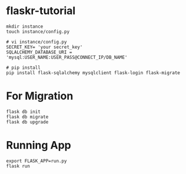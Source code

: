 # flaskr-tutorial

```
mkdir instance
touch instance/config.py
```

```
# vi instance/config.py
SECRET_KEY= 'your secret_key'
SQLALCHEMY_DATABASE_URI = 'mysql:USER_NAME:USER_PASS@CONNECT_IP/DB_NAME'
```

```
# pip install
pip install flask-sqlalchemy mysqlclient flask-login flask-migrate
```
# For Migration
```
flask db init
flask db migrate
flask db upgrade
```

# Running App
```
export FLASK_APP=run.py
flask run
```
